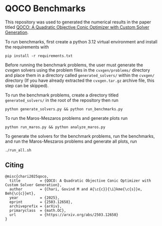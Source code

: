 # QOCO Benchmarks

This repository was used to generated the numerical results in the paper titled [QOCO: A Quadratic Objective Conic Optimizer with Custom Solver Generation](https://arxiv.org/abs/2503.12658).

To run benchmarks, first create a python 3.12 virtual environment and install the requirements with

```
pip install -r requirements.txt
```


Before running the benchmark problems, the user must generate the cvxgen solvers using the problem files in the `cvxgen/problems/` directory and place them in a directory called `generated_solvers/` within the `cvxgen/` directory (If you have already extracted the `cvxgen.tar.gz` archive file, this step can be skipped).

To run the benchmark problems, create a directory titled `generated_solvers/` in the root of the repository then run

```
python generate_solvers.py && python run_benchmarks.py
```

To run the Maros-Meszaros problems and generate plots run

```
python run_maros.py && python analyze_maros.py
```

To generate the solvers for the benchmark problems, run the benchmarks, and run the Maros-Meszaros problems and generate all plots, run

```
./run_all.sh
```

## Citing
```
@misc{chari2025qoco,
  title         = {QOCO: A Quadratic Objective Conic Optimizer with Custom Solver Generation},
  author        = {Chari, Govind M and A{\c{c}}{\i}kme{\c{s}}e, Beh{\c{c}}et},
  year          = {2025},
  eprint        = {2503.12658},
  archiveprefix = {arXiv},
  primaryclass  = {math.OC},
  url           = {https://arxiv.org/abs/2503.12658}
}
```
